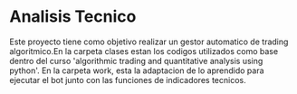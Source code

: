 # Analisis Tecnico
Este proyecto tiene como objetivo realizar un gestor automatico de trading algoritmico.En la carpeta clases estan los codigos utilizados como base dentro del curso 'algorithmic trading and quantitative analysis using python'.
En la carpeta work, esta la adaptacion de lo aprendido para ejecutar el bot junto con las funciones de indicadores tecnicos.
